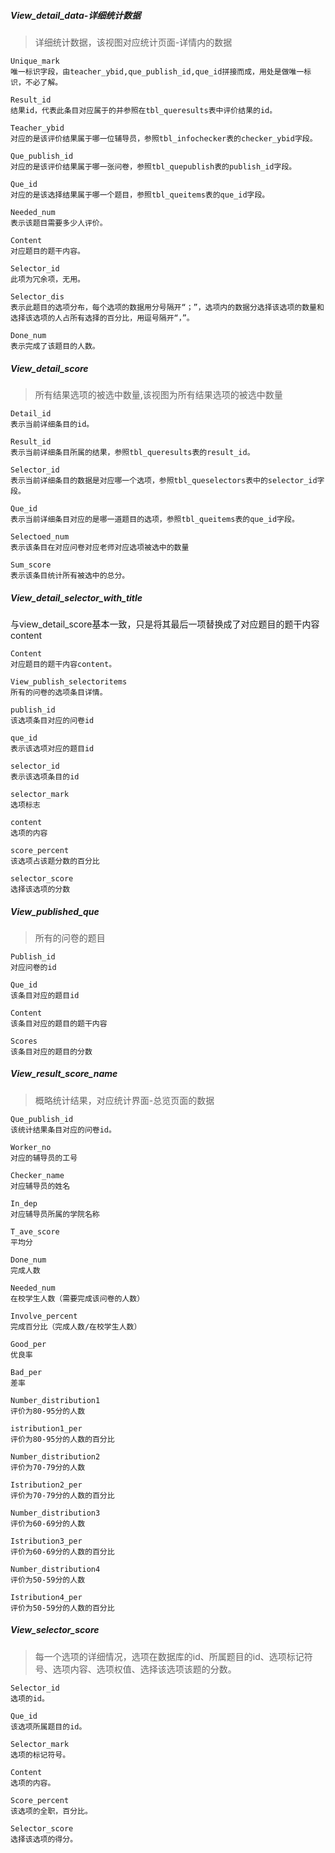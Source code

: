 ##### View_detail_data-详细统计数据

>详细统计数据，该视图对应统计页面-详情内的数据
~~~~
Unique_mark
唯一标识字段，由teacher_ybid,que_publish_id,que_id拼接而成，用处是做唯一标识，不必了解。

Result_id
结果id，代表此条目对应属于的并参照在tbl_queresults表中评价结果的id。

Teacher_ybid
对应的是该评价结果属于哪一位辅导员，参照tbl_infochecker表的checker_ybid字段。

Que_publish_id
对应的是该评价结果属于哪一张问卷，参照tbl_quepublish表的publish_id字段。

Que_id
对应的是该选择结果属于哪一个题目，参照tbl_queitems表的que_id字段。

Needed_num
表示该题目需要多少人评价。

Content
对应题目的题干内容。

Selector_id
此项为冗余项，无用。

Selector_dis
表示此题目的选项分布，每个选项的数据用分号隔开“；”，选项内的数据分选择该选项的数量和选择该选项的人占所有选择的百分比，用逗号隔开“，”。

Done_num
表示完成了该题目的人数。

~~~~

##### View_detail_score
>所有结果选项的被选中数量,该视图为所有结果选项的被选中数量
~~~~
Detail_id
表示当前详细条目的id。

Result_id
表示当前详细条目所属的结果，参照tbl_queresults表的result_id。

Selector_id
表示当前详细条目的数据是对应哪一个选项，参照tbl_queselectors表中的selector_id字段。

Que_id
表示当前详细条目对应的是哪一道题目的选项，参照tbl_queitems表的que_id字段。

Selectoed_num
表示该条目在对应问卷对应老师对应选项被选中的数量

Sum_score
表示该条目统计所有被选中的总分。
~~~~
##### View_detail_selector_with_title

与view_detail_score基本一致，只是将其最后一项替换成了对应题目的题干内容content
~~~~
Content
对应题目的题干内容content。

View_publish_selectoritems
所有的问卷的选项条目详情。

publish_id
该选项条目对应的问卷id

que_id
表示该选项对应的题目id

selector_id
表示该选项条目的id

selector_mark
选项标志

content
选项的内容

score_percent
该选项占该题分数的百分比

selector_score
选择该选项的分数
~~~~
##### View_published_que
>所有的问卷的题目
~~~~
Publish_id
对应问卷的id

Que_id
该条目对应的题目id

Content
该条目对应的题目的题干内容

Scores
该条目对应的题目的分数
~~~~
##### View_result_score_name

>概略统计结果，对应统计界面-总览页面的数据
~~~~
Que_publish_id
该统计结果条目对应的问卷id。

Worker_no
对应的辅导员的工号

Checker_name
对应辅导员的姓名

In_dep
对应辅导员所属的学院名称

T_ave_score
平均分

Done_num
完成人数

Needed_num
在校学生人数（需要完成该问卷的人数）

Involve_percent
完成百分比（完成人数/在校学生人数）

Good_per
优良率

Bad_per
差率

Number_distribution1
评价为80-95分的人数

istribution1_per
评价为80-95分的人数的百分比

Number_distribution2
评价为70-79分的人数

Istribution2_per
评价为70-79分的人数的百分比

Number_distribution3
评价为60-69分的人数

Istribution3_per
评价为60-69分的人数的百分比

Number_distribution4
评价为50-59分的人数

Istribution4_per
评价为50-59分的人数的百分比
~~~~
##### View_selector_score

>每一个选项的详细情况，选项在数据库的id、所属题目的id、选项标记符号、选项内容、选项权值、选择该选项该题的分数。
~~~~
Selector_id
选项的id。

Que_id
该选项所属题目的id。

Selector_mark
选项的标记符号。

Content
选项的内容。

Score_percent
该选项的全职，百分比。

Selector_score
选择该选项的得分。
~~~~